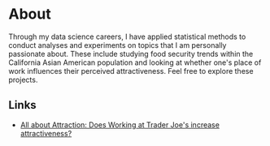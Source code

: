 # About
Through my data science careers, I have applied statistical methods to conduct analyses and experiments on topics that I am personally passionate about. These include studying food security trends within the California Asian American population and looking at whether one's place of work influences their perceived attractiveness. Feel free to explore these projects.

## Links
- [All about Attraction: Does Working at Trader Joe's increase attractiveness?](https://github.com/jearcher/attractiveness_tjs)

